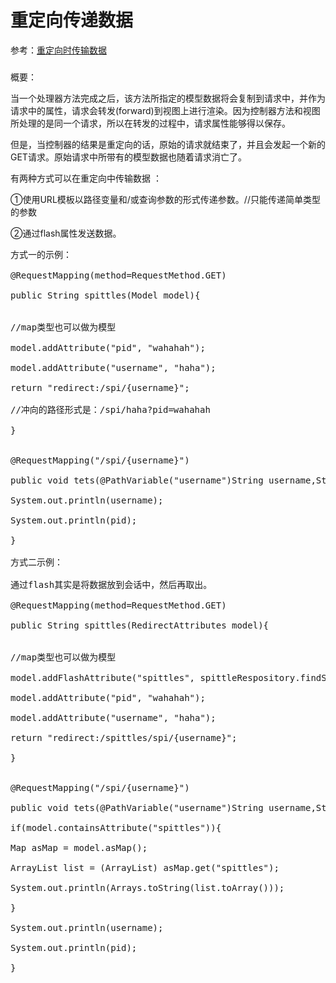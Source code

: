 # 重定向传递数据
参考：[重定向时传输数据](https://blog.csdn.net/november22/article/details/55518009)

### 
概要：

当一个处理器方法完成之后，该方法所指定的模型数据将会复制到请求中，并作为请求中的属性，请求会转发(forward)到视图上进行渲染。因为控制器方法和视图所处理的是同一个请求，所以在转发的过程中，请求属性能够得以保存。

但是，当控制器的结果是重定向的话，原始的请求就结束了，并且会发起一个新的GET请求。原始请求中所带有的模型数据也随着请求消亡了。



有两种方式可以在重定向中传输数据 ：

①使用URL模板以路径变量和/或查询参数的形式传递参数。//只能传递简单类型的参数

②通过flash属性发送数据。


<pre>
方式一的示例：

@RequestMapping(method=RequestMethod.GET)

public String spittles(Model model){


//map类型也可以做为模型

model.addAttribute("pid", "wahahah");

model.addAttribute("username", "haha");

return "redirect:/spi/{username}";

//冲向的路径形式是：/spi/haha?pid=wahahah

}


@RequestMapping("/spi/{username}")

public void tets(@PathVariable("username")String username,String pid ){

System.out.println(username);

System.out.println(pid);

}

方式二示例：

通过flash其实是将数据放到会话中，然后再取出。

@RequestMapping(method=RequestMethod.GET)

public String spittles(RedirectAttributes model){


//map类型也可以做为模型

model.addFlashAttribute("spittles", spittleRespository.findSpittles(Long.MAX_VALUE, 20));

model.addAttribute("pid", "wahahah");

model.addAttribute("username", "haha");

return "redirect:/spittles/spi/{username}";

}


@RequestMapping("/spi/{username}")

public void tets(@PathVariable("username")String username,String pid ,Model model){

if(model.containsAttribute("spittles")){

Map<String, Object> asMap = model.asMap();

ArrayList<Spittle> list = (ArrayList<Spittle>) asMap.get("spittles");

System.out.println(Arrays.toString(list.toArray()));

}

System.out.println(username);

System.out.println(pid);

}
</pre>